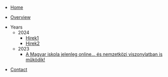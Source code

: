<!-- docs/_sidebar.md -->
* [Home](/)

* [Overview](overview.md "Hungarian American Association Hirek")

- Years
  - 2024
    - [Hirek1](2024/page2/page.md)
    - [Hirek2](2024/page2/page.md)
  - 2023
    - [A Magyar iskola jelenleg online… és nemzetközi viszonylatban is működik!](2023/page1/page.md)

* [Contact](contact.md)
